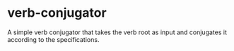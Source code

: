 # verb-conjugator
A simple verb conjugator that takes the verb root as input and conjugates it according to the specifications.
